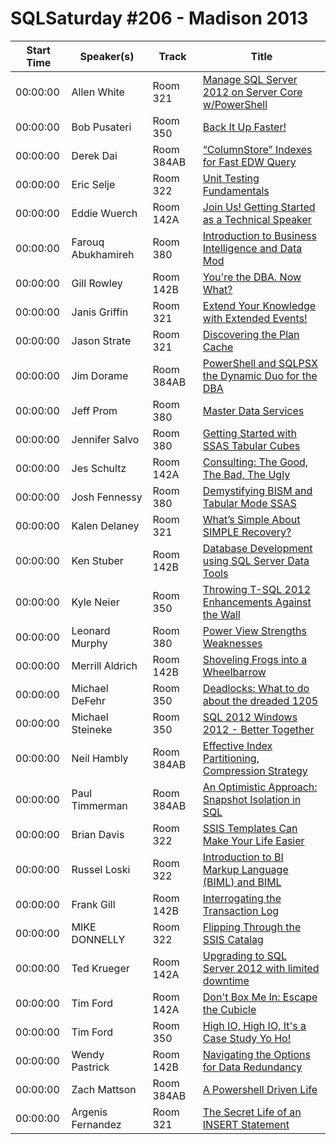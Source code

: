 # SQLSaturday #206 - Madison 2013
Start Time|Speaker(s)|Track|Title
---|---|---|---
00:00:00|Allen White|Room 321|[Manage SQL Server 2012 on Server Core w/PowerShell](10027.md)
00:00:00|Bob Pusateri|Room 350|[Back It Up Faster!](10588.md)
00:00:00|Derek Dai|Room 384AB|[“ColumnStore” Indexes for Fast EDW Query](12135.md)
00:00:00|Eric Selje|Room 322|[Unit Testing Fundamentals ](13886.md)
00:00:00|Eddie Wuerch|Room 142A|[Join Us! Getting Started as a Technical Speaker](14105.md)
00:00:00|Farouq Abukhamireh|Room 380|[Introduction to Business Intelligence and Data Mod](14182.md)
00:00:00|Gill Rowley|Room 142B|[You're the DBA.  Now What?](14642.md)
00:00:00|Janis Griffin|Room 321|[Extend Your Knowledge with Extended Events!](15711.md)
00:00:00|Jason Strate|Room 321|[Discovering the Plan Cache](15957.md)
00:00:00|Jim Dorame|Room 384AB|[PowerShell and SQLPSX the Dynamic Duo for the DBA](16252.md)
00:00:00|Jeff Prom|Room 380|[Master Data Services](16366.md)
00:00:00|Jennifer Salvo|Room 380|[Getting Started with SSAS Tabular Cubes](16520.md)
00:00:00|Jes Schultz|Room 142A|[Consulting: The Good, The Bad, The Ugly](16631.md)
00:00:00|Josh Fennessy|Room 380|[Demystifying BISM and Tabular Mode SSAS](17517.md)
00:00:00|Kalen Delaney|Room 321|[What’s Simple About SIMPLE Recovery?](17845.md)
00:00:00|Ken Stuber|Room 142B|[Database Development using SQL Server Data Tools](18848.md)
00:00:00|Kyle Neier|Room 350|[Throwing T-SQL 2012 Enhancements Against the Wall](18904.md)
00:00:00|Leonard Murphy|Room 380|[Power View Strengths  Weaknesses](19132.md)
00:00:00|Merrill Aldrich|Room 142B|[Shoveling Frogs into a Wheelbarrow](20057.md)
00:00:00|Michael DeFehr|Room 350|[Deadlocks: What to do about the dreaded 1205](20445.md)
00:00:00|Michael Steineke|Room 350|[SQL 2012  Windows 2012 - Better Together](21149.md)
00:00:00|Neil Hambly|Room 384AB|[Effective Index Partitioning, Compression Strategy](21361.md)
00:00:00|Paul Timmerman|Room 384AB|[An Optimistic Approach: Snapshot Isolation in SQL ](22389.md)
00:00:00|Brian Davis|Room 322|[SSIS Templates Can Make Your Life Easier](22665.md)
00:00:00|Russel Loski|Room 322|[Introduction to BI Markup Language (BIML) and BIML](23656.md)
00:00:00|Frank Gill|Room 142B|[Interrogating the Transaction Log ](24582.md)
00:00:00|MIKE DONNELLY|Room 322|[Flipping Through the SSIS Catalag](24977.md)
00:00:00|Ted Krueger|Room 142A|[Upgrading to SQL Server 2012 with limited downtime](26089.md)
00:00:00|Tim Ford|Room 142A|[Don't Box Me In:  Escape the Cubicle](26858.md)
00:00:00|Tim Ford|Room 350|[High IO, High IO, It's a Case Study Yo Ho!](26859.md)
00:00:00|Wendy Pastrick|Room 142B|[Navigating the Options for Data Redundancy](27813.md)
00:00:00|Zach Mattson|Room 384AB|[A Powershell Driven Life](28294.md)
00:00:00|Argenis Fernandez|Room 321|[The Secret Life of an INSERT Statement](9770.md)
